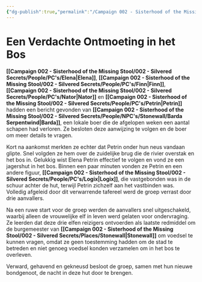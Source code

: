 ```yaml
---
{"dg-publish":true,"permalink":"/Campaign 002 - Sisterhood of the Missing Stool/002 - Silvered Secrets/Notes/Session recaps/003 Een Verdachte Ontmoeting in het Bos/"}
---
```


# Een Verdachte Ontmoeting in het Bos

**[[Campaign 002 - Sisterhood of the Missing Stool/002 - Silvered Secrets/People/PC's/Elena\|Elena]]**, **[[Campaign 002 - Sisterhood of the Missing Stool/002 - Silvered Secrets/People/PC's/Finn\|Finn]]**, **[[Campaign 002 - Sisterhood of the Missing Stool/002 - Silvered Secrets/People/PC's/Nator\|Nator]]** en **[[Campaign 002 - Sisterhood of the Missing Stool/002 - Silvered Secrets/People/PC's/Petrin\|Petrin]]** hadden een bericht gevonden van **[[Campaign 002 - Sisterhood of the Missing Stool/002 - Silvered Secrets/People/NPC's/Stonewall/Barda Serpentwind\|Barda]]**, een lokale boer die de afgelopen weken een aantal schapen had verloren. Ze besloten deze aanwijzing te volgen en de boer om meer details te vragen.

Kort na aankomst merkten ze echter dat Petrin onder hun neus vandaan glipte. Snel volgden ze hem over de zuidelijke brug die de rivier overstak en het bos in. Gelukkig wist Elena Petrin effectief te volgen en vond ze een jagershut in het bos. Binnen een paar minuten vonden ze Petrin en een andere figuur, **[[Campaign 002 - Sisterhood of the Missing Stool/002 - Silvered Secrets/People/PC's/Logix\|Logix]]**, die vastgebonden was in de schuur achter de hut, terwijl Petrin zichzelf aan het vastbinden was. Volledig afgeleid door dit verwarrende tafereel werd de groep verrast door drie aanvallers.

Na een ruwe start voor de groep werden de aanvallers snel uitgeschakeld, waarbij alleen de vrouwelijke elf in leven werd gelaten voor ondervraging. Ze leerden dat deze drie elfen reizigers ontvoerden als laatste redmiddel om de burgemeester van **[[Campaign 002 - Sisterhood of the Missing Stool/002 - Silvered Secrets/Places/Stonewall\|Stonewall]]** om voedsel te kunnen vragen, omdat ze geen toestemming hadden om de stad te betreden en niet genoeg voedsel konden verzamelen om in het bos te overleven.

Verward, gehavend en gekneusd besloot de groep, samen met hun nieuwe bondgenoot, de nacht in deze hut door te brengen.